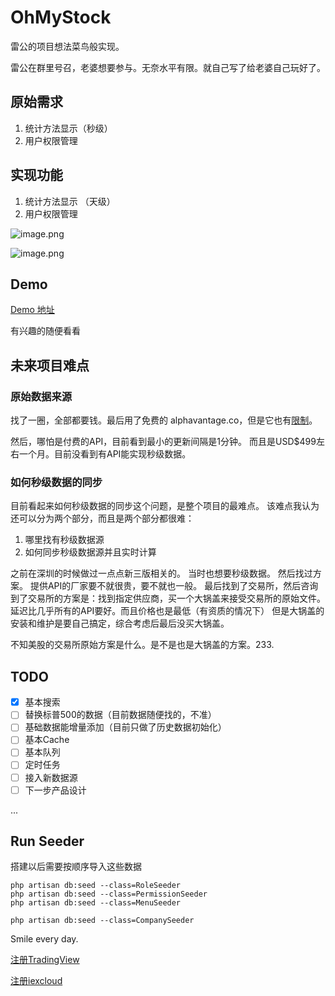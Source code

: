 # OhMyStock

雷公的项目想法菜鸟般实现。

雷公在群里号召，老婆想要参与。无奈水平有限。就自己写了给老婆自己玩好了。

## 原始需求

1. 统计方法显示（秒级）
2. 用户权限管理

## 实现功能

1. 统计方法显示 （天级）
2. 用户权限管理


![image.png](https://i.loli.net/2020/10/25/SBYxgePKRQcAH5j.png)

![image.png](https://i.loli.net/2020/10/25/oJIrW1TBwzgAsDd.png)

## Demo

[Demo 地址](https://stock.ohmyapps.com/admin)

有兴趣的随便看看


## 未来项目难点

### 原始数据来源
找了一圈，全部都要钱。最后用了免费的 alphavantage.co，但是它也有[限制](https://www.alphavantage.co/premium/)。

然后，哪怕是付费的API，目前看到最小的更新间隔是1分钟。 而且是USD$499左右一个月。目前没看到有API能实现秒级数据。

### 如何秒级数据的同步
目前看起来如何秒级数据的同步这个问题，是整个项目的最难点。
该难点我认为还可以分为两个部分，而且是两个部分都很难：
1. 哪里找有秒级数据源
2. 如何同步秒级数据源并且实时计算

之前在深圳的时候做过一点点新三版相关的。 当时也想要秒级数据。 然后找过方案。 提供API的厂家要不就很贵，要不就也一般。 最后找到了交易所，然后咨询到了交易所的方案是：找到指定供应商，买一个大锅盖来接受交易所的原始文件。延迟比几乎所有的API要好。而且价格也是最低（有资质的情况下） 但是大锅盖的安装和维护是要自己搞定，综合考虑后最后没买大锅盖。

不知美股的交易所原始方案是什么。是不是也是大锅盖的方案。233.

## TODO

- [x] 基本搜索
- [ ] 替换标普500的数据（目前数据随便找的，不准）
- [ ] 基础数据能增量添加（目前只做了历史数据初始化）
- [ ] 基本Cache
- [ ] 基本队列
- [ ] 定时任务
- [ ] 接入新数据源
- [ ] 下一步产品设计

...


## Run Seeder

搭建以后需要按顺序导入这些数据

``` shell
php artisan db:seed --class=RoleSeeder
php artisan db:seed --class=PermissionSeeder
php artisan db:seed --class=MenuSeeder

php artisan db:seed --class=CompanySeeder
```

Smile every day.

[注册TradingView](https://www.tradingview.com/gopro/?share_your_love=iiiyu)

[注册iexcloud](https://iexcloud.io/s/8ec8e635)
